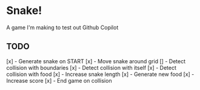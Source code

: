 # Snake!

A game I'm making to test out Github Copilot

## TODO

[x] - Generate snake on START
[x] - Move snake around grid
[] - Detect collision with boundaries
[x] - Detect collision with itself
[x] - Detect collision with food
[x] - Increase snake length
[x] - Generate new food
[x] - Increase score
[x] - End game on collision
